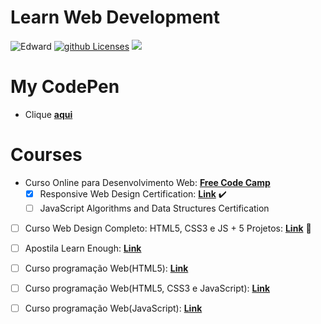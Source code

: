 # Learn Web Development 
![Edward](https://img.shields.io/badge/Courses-Edward-yellow.svg)  [![github Licenses][License-badge]][License] ![](https://img.shields.io/badge/Linguagem-Ruby-violet.svg)

# My CodePen
- Clique [**aqui**](https://codepen.io/edward-mn)

# Courses
- Curso Online para Desenvolvimento Web: [**Free Code Camp**](https://www.freecodecamp.org/learn)
  - [X] Responsive Web Design Certification: [**Link**](https://www.freecodecamp.org/certification/edward-mn/responsive-web-design) :heavy_check_mark:
  - [ ] JavaScript Algorithms and Data Structures Certification
- [ ] Curso Web Design Completo: HTML5, CSS3 e JS + 5 Projetos: [**Link**](https://www.udemy.com/course/curso-web-design-fundamentos-aprenda-html-css-e-javascript/) :construction:
- [ ] Apostila Learn Enough: [**Link**](https://www.learnenough.com/courses)
- [ ] Curso programação Web(HTML5): [**Link**](https://www.youtube.com/watch?v=epDCjksKMok&list=PLHz_AreHm4dlAnJ_jJtV29RFxnPHDuk9o)
- [ ] Curso programação Web(HTML5, CSS3 e JavaScript): [**Link**](https://www.youtube.com/watch?v=EiZbhsVY2Dk&list=PLwgL9IEA0PxUjbhob9UMdpVq12sGrjgU6)
- [ ] Curso programação Web(JavaScript): [**Link**](https://www.youtube.com/watch?v=Ptbk2af68e8&list=PLHz_AreHm4dlsK3Nr9GVvXCbpQyHQl1o1&index=4)


[License-badge]: https://img.shields.io/github/license/edward-mn/learn-web-development.svg
[License]: https://opensource.org/licenses/MIT
